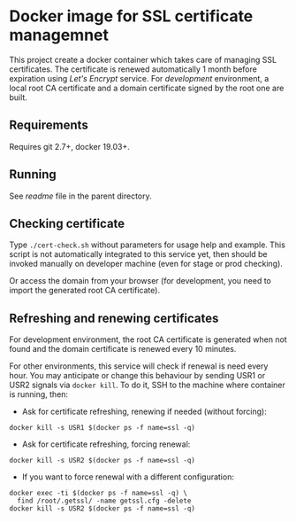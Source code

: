 
# Docker image for SSL certificate managemnet

This project create a docker container which takes care of managing SSL certificates. The certificate is renewed automatically 1 month before expiration using *Let's Encrypt* service. For *development* environment, a local root CA certificate and a domain certificate signed by the root one are built.

## Requirements

Requires git 2.7+, docker 19.03+.

## Running

See *readme* file in the parent directory.


## Checking certificate

Type `./cert-check.sh` without parameters for usage help and example.
This script is not automatically integrated to this service yet, then should be invoked manually on developer machine (even for stage or prod checking).

Or access the domain from your browser (for development, you need to import the generated root CA certificate).


## Refreshing and renewing certificates

For development environment, the root CA certificate is generated when not found and the domain certificate is renewed every 10 minutes.

For other environments, this service will check if renewal is need every hour. You may anticipate or change this behaviour by sending USR1 or USR2 signals via `docker kill`. To do it, SSH to the machine where container is running, then:

- Ask for certificate refreshing, renewing if needed (without forcing):
```
docker kill -s USR1 $(docker ps -f name=ssl -q)
```

- Ask for certificate refreshing, forcing renewal:
```
docker kill -s USR2 $(docker ps -f name=ssl -q)
```

- If you want to force renewal with a different configuration:
```
docker exec -ti $(docker ps -f name=ssl -q) \
  find /root/.getssl/ -name getssl.cfg -delete
docker kill -s USR2 $(docker ps -f name=ssl -q)
```


